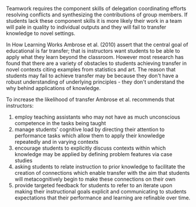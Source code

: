 Teamwork requires the component skills of delegation coordinating efforts resolving conflicts and synthesizing the contributions of group members. If students lack these component skills it is more likely their work in a team will pale in quality to individual outputs and they will fail to transfer knowledge to novel settings.

In How Learning Works Ambrose et al. (2010) assert that the central goal of educational is far transfer; that is instructors want students to be able to apply what they learn beyond the classroom. However most research has found that there are a variety of obstacles to students achieving transfer in novel contexts citing examples from statistics and art. The reason that students may fail to achieve transfer may be because they don't have a robust understanding of underlying principles - they don't understand the why behind applications of knowledge.

<p>To increase the likelihood of transfer Ambrose et al. recommends that instructors:</p>  <ol>  <li> employ teaching assistants who may not have as much unconscious competence in the tasks being taught </li>  <li> manage students' cognitive load by directing their attention to performance tasks which allow them to apply their knowledge repeatedly and in varying contexts </li>  <li> encourage students to explicitly discuss contexts within which knowledge may be applied by defining problem features via case studies</li>  <li> asking students to relate instruction to prior knowledge to facilitate the creation of connections which enable transfer with the aim that students will metacognitively begin to make these connections on their own</li>  <li> provide targeted feedback for students to refer to an iterate upon making their instructional goals explicit and communicating to students expectations that their performance and learning are refinable over time.</li>  </ol>